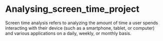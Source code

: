 # Analysing_screen_time_project
Screen time analysis refers to analyzing the amount of time a user spends interacting with their device (such as a smartphone, tablet, or computer) and various applications on a daily, weekly, or monthly basis. 
